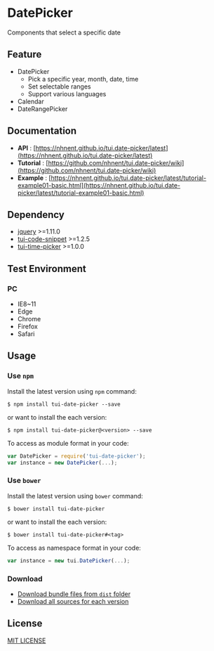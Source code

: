 # DatePicker
Components that select a specific date

## Feature
* DatePicker
    * Pick a specific year, month, date, time
    * Set selectable ranges
    * Support various languages
* Calendar
* DateRangePicker

## Documentation
* **API** : [https://nhnent.github.io/tui.date-picker/latest](https://nhnent.github.io/tui.date-picker/latest)
* **Tutorial** : [https://github.com/nhnent/tui.date-picker/wiki](https://github.com/nhnent/tui.date-picker/wiki)
* **Example** :
[https://nhnent.github.io/tui.date-picker/latest/tutorial-example01-basic.html](https://nhnent.github.io/tui.date-picker/latest/tutorial-example01-basic.html)

## Dependency
* [jquery](https://jquery.com/) >=1.11.0
* [tui-code-snippet](https://github.com/nhnent/tui.code-snippet) >=1.2.5
* [tui-time-picker](https://github.com/nhnent/tui.time-picker) >=1.0.0

## Test Environment
### PC
* IE8~11
* Edge
* Chrome
* Firefox
* Safari

## Usage
### Use `npm`

Install the latest version using `npm` command:

```
$ npm install tui-date-picker --save
```

or want to install the each version:

```
$ npm install tui-date-picker@<version> --save
```

To access as module format in your code:

```javascript
var DatePicker = require('tui-date-picker');
var instance = new DatePicker(...);
```

### Use `bower`
Install the latest version using `bower` command:

```
$ bower install tui-date-picker
```

or want to install the each version:

```
$ bower install tui-date-picker#<tag>
```

To access as namespace format in your code:

```javascript
var instance = new tui.DatePicker(...);
```

### Download
* [Download bundle files from `dist` folder](https://github.com/nhnent/tui.date-picker/tree/production/dist)
* [Download all sources for each version](https://github.com/nhnent/tui.date-picker/releases)

## License
[MIT LICENSE](https://github.com/nhnent/tui.date-picker/blob/master/LICENSE)
